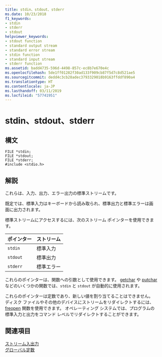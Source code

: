 ```yaml
---
title: stdin、stdout、stderr
ms.date: 10/23/2018
f1_keywords:
- stdin
- stderr
- stdout
helpviewer_keywords:
- stdout function
- standard output stream
- standard error stream
- stdin function
- standard input stream
- stderr function
ms.assetid: badd4735-596d-4498-857c-ec8b7e670e4c
ms.openlocfilehash: 5de1ff01282f30ad133f909cb87f5d7c8d521ae5
ms.sourcegitcommit: dedd4c3cb28adec3793329018b9163ffddf890a4
ms.translationtype: HT
ms.contentlocale: ja-JP
ms.lasthandoff: 03/11/2019
ms.locfileid: "57741951"
---
```

# <a name="stdin-stdout-stderr"></a>stdin、stdout、stderr

## <a name="syntax"></a>構文

```
FILE *stdin;
FILE *stdout;
FILE *stderr;
#include <stdio.h>
```

## <a name="remarks"></a>解説

これらは、入力、出力、エラー出力の標準ストリームです。

既定では、標準入力はキーボードから読み取られ、標準出力と標準エラーは画面に出力されます。

標準ストリームにアクセスするには、次のストリーム ポインターを使用できます。

|ポインター|ストリーム|
|-------------|------------|
|`stdin`|標準入力|
|`stdout`|標準出力|
|`stderr`|標準エラー|

これらのポインターは、関数への引数として使用できます。 [getchar](../c-runtime-library/reference/getchar-getwchar.md) や [putchar](../c-runtime-library/reference/putchar-putwchar.md) などのいくつかの関数では、`stdin` と `stdout` が自動的に使用されます。

これらのポインターは定数であり、新しい値を割り当てることはできません。 ディスク ファイルやその他のデバイスにストリームをリダイレクトするには、[freopen](../c-runtime-library/reference/freopen-wfreopen.md) 関数を使用できます。 オペレーティング システムでは、プログラムの標準入力と出力をコマンド レベルでリダイレクトすることができます。

## <a name="see-also"></a>関連項目

[ストリーム入出力](../c-runtime-library/stream-i-o.md)<br/>
[グローバル定数](../c-runtime-library/global-constants.md)
